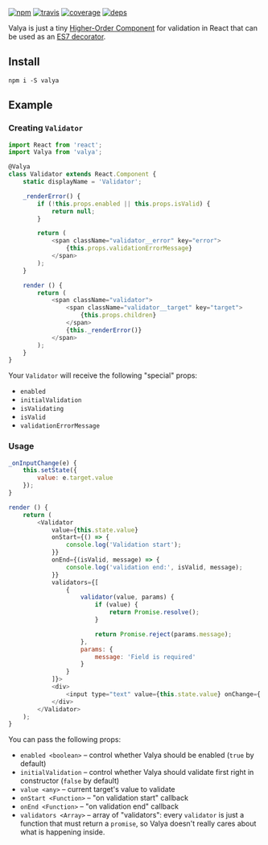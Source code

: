[![npm](https://img.shields.io/npm/v/valya.svg?style=flat-square)](https://www.npmjs.com/package/valya)
[![travis](http://img.shields.io/travis/deepsweet/valya.svg?style=flat-square)](https://travis-ci.org/deepsweet/valya)
[![coverage](http://img.shields.io/coveralls/deepsweet/valya/master.svg?style=flat-square)](https://coveralls.io/r/deepsweet/valya)
[![deps](http://img.shields.io/david/deepsweet/valya.svg?style=flat-square)](https://david-dm.org/deepsweet/valya)

Valya is just a tiny [Higher-Order Component](https://medium.com/@dan_abramov/mixins-are-dead-long-live-higher-order-components-94a0d2f9e750) for validation in React that can be used as an [ES7 decorator](https://github.com/wycats/javascript-decorators).

## Install

```
npm i -S valya
```

## Example

### Creating `Validator`

```js
import React from 'react';
import Valya from 'valya';

@Valya
class Validator extends React.Component {
    static displayName = 'Validator';

    _renderError() {
        if (!this.props.enabled || this.props.isValid) {
            return null;
        }

        return (
            <span className="validator__error" key="error">
                {this.props.validationErrorMessage}
            </span>
        );
    }

    render () {
        return (
            <span className="validator">
                <span className="validator__target" key="target">
                    {this.props.children}
                </span>
                {this._renderError()}
            </span>
        );
    }
}
```

Your `Validator` will receive the following "special" props:
* `enabled`
* `initialValidation`
* `isValidating`
* `isValid`
* `validationErrorMessage`

### Usage

```js
_onInputChange(e) {
    this.setState({
        value: e.target.value
    });
}

render () {
    return (
        <Validator
            value={this.state.value}
            onStart={() => {
                console.log('Validation start');
            }}
            onEnd={(isValid, message) => {
                console.log('validation end:', isValid, message);
            }}
            validators={[
                {
                    validator(value, params) {
                        if (value) {
                            return Promise.resolve();
                        }

                        return Promise.reject(params.message);
                    },
                    params: {
                        message: 'Field is required'
                    }
                }
            ]}>
            <div>
                <input type="text" value={this.state.value} onChange={::this._onInputChange} />
            </div>
        </Validator>
    );
}
```

You can pass the following props:
* `enabled <boolean>` – control whether Valya should be enabled (`true` by default)
* `initialValidation` – control whether Valya should validate first right in constructor (`false` by default)
* `value <any>` – current target's value to validate
* `onStart <Function>` – "on validation start" callback
* `onEnd <Function>` – "on validation end" callback
* `validators <Array>` – array of "validators": every `validator` is just a function that must return a `promise`, so Valya doesn't really cares about what is happening inside.
